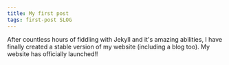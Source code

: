```yaml
---
title: My first post 
tags: first-post SLOG
---
```


After countless hours of fiddling with Jekyll and it's amazing abilities, I have finally created a stable version of my website (including a blog too). My website has officially launched!!
